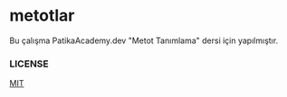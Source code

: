 ﻿# metotlar

Bu çalışma PatikaAcademy.dev "Metot Tanımlama" dersi için yapılmıştır. 

### LICENSE

[MIT](LICENSE)
